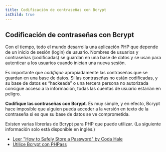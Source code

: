 ```yaml
---
title: Codificación de contraseñas con Bcrypt
isChild: true
---
```


## Codificación de contraseñas con Bcrypt

Con el tiempo, todo el mundo desarrolla una aplicación PHP que depende de un inicio de sesión (login) de usuario. Nombres de usuarios y contraseñas (codificadas) se guardan en una base de datos y se usan para autenticar a los usuarios cuando inician una nueva sesión.

Es importante que _codifique_ apropiadamente las contraseñas que se guardan en una base de datos. Si las contraseñas no están codificadas, y su base de datos es “hackeada” o una tercera persona no autorizada consigue acceso a la información, todas las cuentas de usuario estarían en peligro.

**Codifique las contraseñas con Bcrypt**. Es muy simple, y  en efecto, Bcrypt hace imposible que alguien pueda acceder a la versión en texto de la contraseña si es que su base de datos se ve comprometida.

Existen varias librerías de Bcrypt para PHP que puede utilizar. (La siguiente información solo está disponible en inglés.)

* [Leer "How to Safely Store a Password" by Coda Hale][3]
* [Utilice Bcrypt con PHPass][4]

[3]: http://codahale.com/how-to-safely-store-a-password/
[4]: http://www.openwall.com/phpass/
